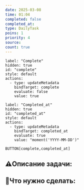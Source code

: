```yaml
---
date: 2025-03-08
time: 01:04
completed: false
completed_at: 
type: DailyTask
poins: 1
priority: 4
source: 
count: true
---
```


```meta-bind-button
label: "Complete"
hidden: true
id: "complete"
style: default
actions:
  - type: updateMetadata
    bindTarget: complete
    evaluate: false
    value: true
```

```meta-bind-button
label: "Completed_at"
hidden: true
id: "completed_at"
style: default
actions:
  - type: updateMetadata
    bindTarget: completed_at
    evaluate: true
    value: "moment('YYYY-MM-DD')"
```


`BUTTON[complete,completed_at]`


## ⚠️Описание задачи:



## 📝Что нужно сделать:
